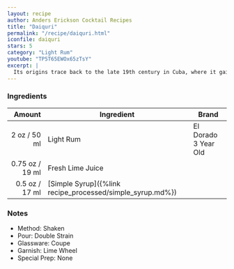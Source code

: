 ```yaml
---
layout: recipe
author: Anders Erickson Cocktail Recipes
title: "Daiquri"
permalink: "/recipe/daiquri.html"
iconfile: daiquri
stars: 5
category: "Light Rum"
youtube: "TP5T65EWOx65zTsY"
excerpt: |
  Its origins trace back to the late 19th century in Cuba, where it gained popularity among American miners working in the Santiago de Cuba region. The Daiquiri's enduring appeal lies in its balance of sweet, sour, and tart flavors.
---
```


### Ingredients

|  Amount | Ingredient                                      | Brand                |
| ------: | ----------------------------------------------- | -------------------- |
|    2 oz / 50 ml | Light Rum                                       | El Dorado 3 Year Old |
| 0.75 oz / 19 ml | Fresh Lime Juice                                |
|  0.5 oz / 17 ml | [Simple Syrup]({%link recipe_processed/simple_syrup.md%}) |

### Notes

- Method: Shaken
- Pour: Double Strain
- Glassware: Coupe
- Garnish: Lime Wheel
- Special Prep: None
